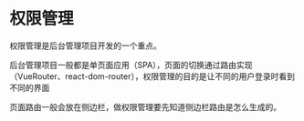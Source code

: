 # 权限管理

权限管理是后台管理项目开发的一个重点。

后台管理项目一般都是单页面应用（SPA），页面的切换通过路由实现（VueRouter、react-dom-router），权限管理的目的是让不同的用户登录时看到不同的界面

页面路由一般会放在侧边栏，做权限管理要先知道侧边栏路由是怎么生成的。

